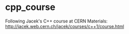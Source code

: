 # cpp_course

Following Jacek's C++ course at CERN
Materials: http://jacek.web.cern.ch/jacek/courses/c++1/course.html
